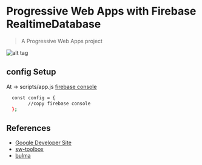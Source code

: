 # Progressive Web Apps with Firebase RealtimeDatabase 

> A Progressive Web Apps project

![alt tag](http://i.imgur.com/OYw1Syu.png)
## config Setup
  At -> scripts/app.js [firebase console](https://console.firebase.google.com/)
``` bash
  const config = {
		//copy firebase console
  };

```

## References
- [Google Developer Site](https://developers.google.com/web/progressive-web-apps)
- [sw-toolbox](https://googlechrome.github.io/sw-toolbox/)
- [bulma](http://bulma.io/)
